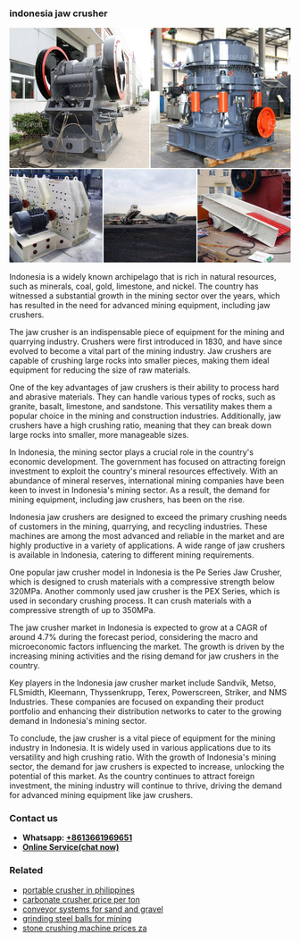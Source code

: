 <h3>indonesia jaw crusher</h3><img src='1708322581.jpg' alt=''><p>Indonesia is a widely known archipelago that is rich in natural resources, such as minerals, coal, gold, limestone, and nickel. The country has witnessed a substantial growth in the mining sector over the years, which has resulted in the need for advanced mining equipment, including jaw crushers.</p><p>The jaw crusher is an indispensable piece of equipment for the mining and quarrying industry. Crushers were first introduced in 1830, and have since evolved to become a vital part of the mining industry. Jaw crushers are capable of crushing large rocks into smaller pieces, making them ideal equipment for reducing the size of raw materials.</p><p>One of the key advantages of jaw crushers is their ability to process hard and abrasive materials. They can handle various types of rocks, such as granite, basalt, limestone, and sandstone. This versatility makes them a popular choice in the mining and construction industries. Additionally, jaw crushers have a high crushing ratio, meaning that they can break down large rocks into smaller, more manageable sizes.</p><p>In Indonesia, the mining sector plays a crucial role in the country's economic development. The government has focused on attracting foreign investment to exploit the country's mineral resources effectively. With an abundance of mineral reserves, international mining companies have been keen to invest in Indonesia's mining sector. As a result, the demand for mining equipment, including jaw crushers, has been on the rise.</p><p>Indonesia jaw crushers are designed to exceed the primary crushing needs of customers in the mining, quarrying, and recycling industries. These machines are among the most advanced and reliable in the market and are highly productive in a variety of applications. A wide range of jaw crushers is available in Indonesia, catering to different mining requirements.</p><p>One popular jaw crusher model in Indonesia is the Pe Series Jaw Crusher, which is designed to crush materials with a compressive strength below 320MPa. Another commonly used jaw crusher is the PEX Series, which is used in secondary crushing process. It can crush materials with a compressive strength of up to 350MPa.</p><p>The jaw crusher market in Indonesia is expected to grow at a CAGR of around 4.7% during the forecast period, considering the macro and microeconomic factors influencing the market. The growth is driven by the increasing mining activities and the rising demand for jaw crushers in the country.</p><p>Key players in the Indonesia jaw crusher market include Sandvik, Metso, FLSmidth, Kleemann, Thyssenkrupp, Terex, Powerscreen, Striker, and NMS Industries. These companies are focused on expanding their product portfolio and enhancing their distribution networks to cater to the growing demand in Indonesia's mining sector.</p><p>To conclude, the jaw crusher is a vital piece of equipment for the mining industry in Indonesia. It is widely used in various applications due to its versatility and high crushing ratio. With the growth of Indonesia's mining sector, the demand for jaw crushers is expected to increase, unlocking the potential of this market. As the country continues to attract foreign investment, the mining industry will continue to thrive, driving the demand for advanced mining equipment like jaw crushers.</p><h3>Contact us</h3><ul><li><strong>Whatsapp:&nbsp;<a href="https://wa.me/8613661969651">+8613661969651</a></strong></li><li><a href="https://swt.shibang-china.com/?git&amp;zhl&amp;indonesia jaw crusher"><strong>Online Service(chat now)</strong></a></li></ul><h3>Related</h3><ul><li><a href='portable crusher in philippines.md'>portable crusher in philippines</a></li><li><a href='carbonate crusher price per ton.md'>carbonate crusher price per ton</a></li><li><a href='conveyor systems for sand and gravel.md'>conveyor systems for sand and gravel</a></li><li><a href='grinding steel balls for mining.md'>grinding steel balls for mining</a></li><li><a href='stone crushing machine prices za.md'>stone crushing machine prices za</a></li></ul>
